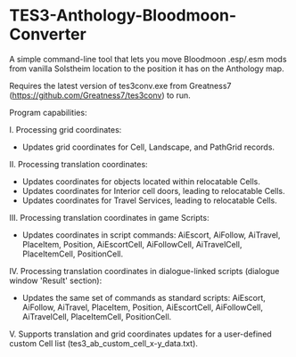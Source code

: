 # TES3-Anthology-Bloodmoon-Converter

 A simple command-line tool that lets you move Bloodmoon .esp/.esm mods from vanilla Solstheim location to the position it has on the Anthology map.
 
 Requires the latest version of tes3conv.exe from Greatness7 (https://github.com/Greatness7/tes3conv) to run.
 
 Program capabilities:
 
 I. Processing grid coordinates:
 - Updates grid coordinates for Cell, Landscape, and PathGrid records.

 II. Processing translation coordinates:
 - Updates coordinates for objects located within relocatable Cells.
 - Updates coordinates for Interior cell doors, leading to relocatable Cells.
 - Updates coordinates for Travel Services, leading to relocatable Cells.
 
 III. Processing translation coordinates in game Scripts:
 - Updates coordinates in script commands: AiEscort, AiFollow, AiTravel, PlaceItem, Position, AiEscortCell, AiFollowCell, AiTravelCell, PlaceItemCell, PositionCell.
 
 IV. Processing translation coordinates in dialogue-linked scripts (dialogue window 'Result' section):
 - Updates the same set of commands as standard scripts: AiEscort, AiFollow, AiTravel, PlaceItem, Position, AiEscortCell, AiFollowCell, AiTravelCell, PlaceItemCell, PositionCell.

 V. Supports translation and grid coordinates updates for a user-defined custom Cell list (tes3_ab_custom_cell_x-y_data.txt).
